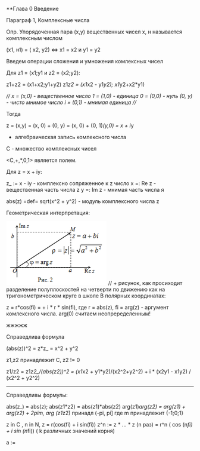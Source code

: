 **Глава 0 Введение

Параграф 1, Комплексные числа

Опр. Упорядоченная пара (х,у) вещественных чисел х, н называется комплексным числом

(х1, н1) = ( х2, у2) <=> x1 = x2 и  y1 = y2

Введем операции сложения и умножения комлексных чисел

Для z1 = (x1;y1 и z2 = (x2;y2):

z1+z2 = (x1+x2;y1+y2)
z1*z2 = (x1*x2 - y1*y2); x1*y2+x2*y1)

*//
x = (x,0) - вещественное число
1 = (1,0) - единица
0 = (0,0) - нуль
(0, y) - чисто мнимое число
i = (0,1) - мнимая единица
//*

Тогда

z = (x,y) = (x, 0) + (0, y) = (x, 0) + (0, 1)*(y,0) = x + i*y
 - алгебраическая запись комлексного числа

С - множество комплексных чисел

<C,+,*,0,1> является полем.

Для z = x + iy:

z_ := x - iy - комплексно сопряженное к z число
x =: Re z - вещественная часть числа z
y =: Im z - мнимая часть числа я

abs(z) =def= sqrt(x^2 + y^2) - модуль комплексного числа z

Геометрическая интерпретация:

![Image alt](./images/pic1.png)
// + рисунок, как просиходит разделение полуплоскостей на четверти по движению как на тригонометрическом круге в школе
В полярных координатах:

z = r*cos(fi) = + i * r * sin(fi), где r = abs(z), fi = arg(z) - аргумент комлексного числа. arg(0) считаем неопреределенным!

жжжжж

Справедлива формула

(abs(z))^2 = z*z_ = x^2 + y^2

z1,z2 принадлежит C, z2 != 0

z1/z2 = z1*z2_/(abs(z2))^2 = (x1*x2 + y1*y2)/(x2^2+y2^2) + i * (x2y1 - x1y2) / (x2^2 + y2^2)

_______

Справедливы формулы:

abs(z_) = abs(z);
abs(z1*z2) = abs(z1)*abs(z2)
arg(z1)*arg(z2) = arg(z1) + arg(z2) + 2pim, arg (z1*z2) принадл (-pi, pi]
где m принадлежит {-1;0;1}

z in C , n in N, z = r(cos(fi) + i sin(fi))
z^n := z * ... * z (n раз) = r^n ( cos (n*fi) + i sin (n*fi)) ( k различных значений корня)

a := 

